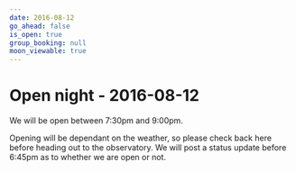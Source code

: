 ```yaml
---
date: 2016-08-12
go_ahead: false
is_open: true
group_booking: null
moon_viewable: true
---
```

Open night - 2016-08-12
===================
We will be open between 7:30pm and 9:00pm.

Opening will be dependant on the weather, so please check back here before
heading out to the observatory. We will post a status update before 6:45pm
as to whether we are open or not.
